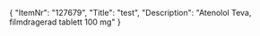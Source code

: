 {
  "ItemNr": "127679",
  "Title": "test",
  "Description": "Atenolol Teva, filmdragerad tablett 100 mg"
}